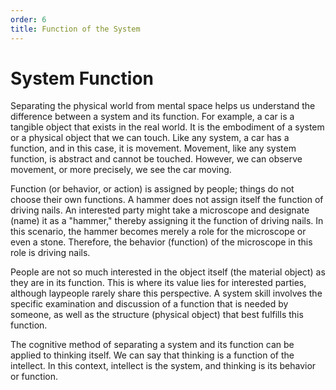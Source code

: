 ```yaml
---
order: 6
title: Function of the System
---
```


# System Function

Separating the physical world from mental space helps us understand the difference between a system and its function. For example, a car is a tangible object that exists in the real world. It is the embodiment of a system or a physical object that we can touch. Like any system, a car has a function, and in this case, it is movement. Movement, like any system function, is abstract and cannot be touched. However, we can observe movement, or more precisely, we see the car moving.

Function (or behavior, or action) is assigned by people; things do not choose their own functions. A hammer does not assign itself the function of driving nails. An interested party might take a microscope and designate (name) it as a "hammer," thereby assigning it the function of driving nails. In this scenario, the hammer becomes merely a role for the microscope or even a stone. Therefore, the behavior (function) of the microscope in this role is driving nails.

People are not so much interested in the object itself (the material object) as they are in its function. This is where its value lies for interested parties, although laypeople rarely share this perspective. A system skill involves the specific examination and discussion of a function that is needed by someone, as well as the structure (physical object) that best fulfills this function.

The cognitive method of separating a system and its function can be applied to thinking itself. We can say that thinking is a function of the intellect. In this context, intellect is the system, and thinking is its behavior or function.
